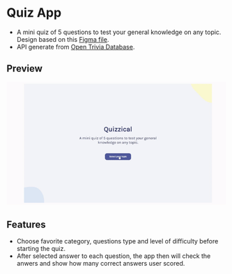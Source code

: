 # Quiz App

- A mini quiz of 5 questions to test your general knowledge on any topic. Design based on this [Figma file](https://www.figma.com/file/E9S5iPcm10f0RIHK8mCqKL/Quizzical-App?node-id=0%3A1&t=JLEfMDUp4vHzfnR6-0).
- API generate from [Open Trivia Database](https://opentdb.com/api_config.php).

## Preview

![](https://github.com/hongng2182/Quizz-App/blob/master/public/Quizzical-demo.gif "Quizzical demo.")

## Features

- Choose favorite category, questions type and level of difficulty before starting the quiz.
- After selected answer to each question, the app then will check the anwers and show how many correct answers user scored.
